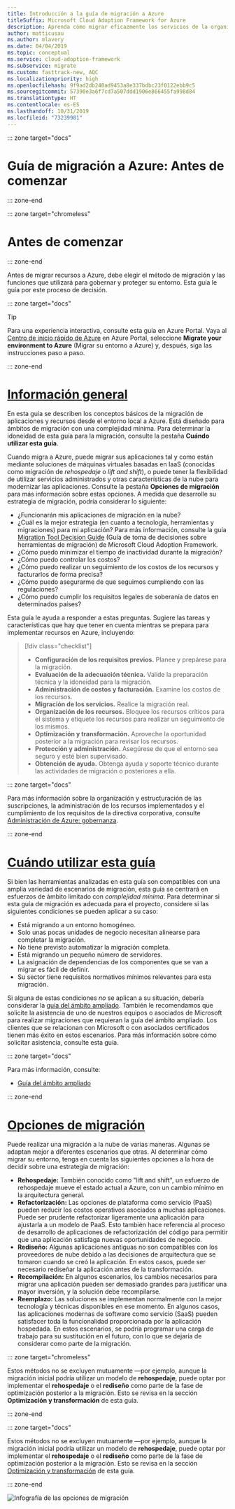 ```yaml
---
title: Introducción a la guía de migración a Azure
titleSuffix: Microsoft Cloud Adoption Framework for Azure
description: Aprenda cómo migrar eficazmente los servicios de la organización a Azure con una guía paso a paso.
author: matticusau
ms.author: mlavery
ms.date: 04/04/2019
ms.topic: conceptual
ms.service: cloud-adoption-framework
ms.subservice: migrate
ms.custom: fasttrack-new, AQC
ms.localizationpriority: high
ms.openlocfilehash: 9f9ad2db240ad9453a8e337bdbc23f0122ebb9c5
ms.sourcegitcommit: 57390e3a6f7cd7a507ddd1906e866455fa998d84
ms.translationtype: HT
ms.contentlocale: es-ES
ms.lasthandoff: 10/31/2019
ms.locfileid: "73239981"
---
```

::: zone target="docs"

# <a name="azure-migration-guide-before-you-start"></a>Guía de migración a Azure: Antes de comenzar

::: zone-end

::: zone target="chromeless"

# <a name="before-you-start"></a>Antes de comenzar

::: zone-end

Antes de migrar recursos a Azure, debe elegir el método de migración y las funciones que utilizará para gobernar y proteger su entorno. Esta guía le guía por este proceso de decisión.

::: zone target="docs"

> [!TIP]
> Para una experiencia interactiva, consulte esta guía en Azure Portal. Vaya al [Centro de inicio rápido de Azure](https://portal.azure.com/?feature.quickstart=true#blade/Microsoft_Azure_Resources/QuickstartCenterBlade) en Azure Portal, seleccione **Migrate your environment to Azure** (Migrar su entorno a Azure) y, después, siga las instrucciones paso a paso.

::: zone-end

# <a name="overviewtaboverview"></a>[Información general](#tab/Overview)

En esta guía se describen los conceptos básicos de la migración de aplicaciones y recursos desde el entorno local a Azure. Está diseñado para ámbitos de migración con una complejidad mínima. Para determinar la idoneidad de esta guía para la migración, consulte la pestaña **Cuándo utilizar esta guía**.

Cuando migra a Azure, puede migrar sus aplicaciones tal y como están mediante soluciones de máquinas virtuales basadas en IaaS (conocidas como migración de _rehospedaje_ o _lift and shift_), o puede tener la flexibilidad de utilizar servicios administrados y otras características de la nube para modernizar las aplicaciones. Consulte la pestaña **Opciones de migración** para más información sobre estas opciones. A medida que desarrolle su estrategia de migración, podría considerar lo siguiente:

- ¿Funcionarán mis aplicaciones de migración en la nube?
- ¿Cuál es la mejor estrategia (en cuanto a tecnología, herramientas y migraciones) para mi aplicación? Para más información, consulte la guía [Migration Tool Decision Guide](../../decision-guides/migrate-decision-guide/index.md) (Guía de toma de decisiones sobre herramientas de migración) de Microsoft Cloud Adoption Framework.
- ¿Cómo puedo minimizar el tiempo de inactividad durante la migración?
- ¿Cómo puedo controlar los costos?
- ¿Cómo puedo realizar un seguimiento de los costos de los recursos y facturarlos de forma precisa?
- ¿Cómo puedo asegurarme de que seguimos cumpliendo con las regulaciones?
- ¿Cómo puedo cumplir los requisitos legales de soberanía de datos en determinados países?

Esta guía le ayuda a responder a estas preguntas. Sugiere las tareas y características que hay que tener en cuenta mientras se prepara para implementar recursos en Azure, incluyendo:

> [!div class="checklist"]
>
> - **Configuración de los requisitos previos.** Planee y prepárese para la migración.
> - **Evaluación de la adecuación técnica.** Valide la preparación técnica y la idoneidad para la migración.
> - **Administración de costos y facturación.** Examine los costos de los recursos.
> - **Migración de los servicios.** Realice la migración real.
> - **Organización de los recursos.** Bloquee los recursos críticos para el sistema y etiquete los recursos para realizar un seguimiento de los mismos.
> - **Optimización y transformación.** Aproveche la oportunidad posterior a la migración para revisar los recursos.
> - **Protección y administración.** Asegúrese de que el entorno sea seguro y esté bien supervisado.
> - **Obtención de ayuda.** Obtenga ayuda y soporte técnico durante las actividades de migración o posteriores a ella.

::: zone target="docs"

Para más información sobre la organización y estructuración de las suscripciones, la administración de los recursos implementados y el cumplimiento de los requisitos de la directiva corporativa, consulte [Administración de Azure: gobernanza](https://docs.microsoft.com/azure/security/governance-in-azure).

::: zone-end

# <a name="when-to-use-this-guidetabwhentousethisguide"></a>[Cuándo utilizar esta guía](#tab/WhenToUseThisGuide)

Si bien las herramientas analizadas en esta guía son compatibles con una amplia variedad de escenarios de migración, esta guía se centrará en esfuerzos de ámbito limitado con _complejidad mínima_. Para determinar si esta guía de migración es adecuada para el proyecto, considere si las siguientes condiciones se pueden aplicar a su caso:

- Está migrando a un entorno homogéneo.
- Solo unas pocas unidades de negocio necesitan alinearse para completar la migración.
- No tiene previsto automatizar la migración completa.
- Está migrando un pequeño número de servidores.
- La asignación de dependencias de los componentes que se van a migrar es fácil de definir.
- Su sector tiene requisitos normativos mínimos relevantes para esta migración.

Si alguna de estas condiciones _no_ se aplican a su situación, debería considerar la [guía del ámbito ampliado](../expanded-scope/index.md). También le recomendamos que solicite la asistencia de uno de nuestros equipos o asociados de Microsoft para realizar migraciones que requieran la guía del ámbito ampliado. Los clientes que se relacionan con Microsoft o con asociados certificados tienen más éxito en estos escenarios. Para más información sobre cómo solicitar asistencia, consulte esta guía.

<!-- markdownlint-enable MD033 -->

::: zone target="docs"

Para más información, consulte:

- [Guía del ámbito ampliado](../expanded-scope/index.md)

::: zone-end

# <a name="migration-optionstabmigrationoptions"></a>[Opciones de migración](#tab/MigrationOptions)

Puede realizar una migración a la nube de varias maneras. Algunas se adaptan mejor a diferentes escenarios que otras. Al determinar cómo migrar su entorno, tenga en cuenta las siguientes opciones a la hora de decidir sobre una estrategia de migración:

- **Rehospedaje:** También conocido como "lift and shift", un esfuerzo de rehospedaje mueve el estado actual a Azure, con un cambio mínimo en la arquitectura general.
- **Refactorización:** Las opciones de plataforma como servicio (PaaS) pueden reducir los costos operativos asociados a muchas aplicaciones. Puede ser prudente refactorizar ligeramente una aplicación para ajustarla a un modelo de PaaS. Esto también hace referencia al proceso de desarrollo de aplicaciones de refactorización del código para permitir que una aplicación satisfaga nuevas oportunidades de negocio.
- **Rediseño:** Algunas aplicaciones antiguas no son compatibles con los proveedores de nube debido a las decisiones de arquitectura que se tomaron cuando se creó la aplicación. En estos casos, puede ser necesario rediseñar la aplicación antes de la transformación.
- **Recompilación:** En algunos escenarios, los cambios necesarios para migrar una aplicación pueden ser demasiado grandes para justificar una mayor inversión, y la solución debe recompilarse.
- **Reemplazo:** Las soluciones se implementan normalmente con la mejor tecnología y técnicas disponibles en ese momento. En algunos casos, las aplicaciones modernas de software como servicio (SaaS) pueden satisfacer toda la funcionalidad proporcionada por la aplicación hospedada. En estos escenarios, se podría programar una carga de trabajo para su sustitución en el futuro, con lo que se dejaría de considerar como parte de la migración.

::: zone target="chromeless"

Estos métodos no se excluyen mutuamente &mdash;por ejemplo, aunque la migración inicial podría utilizar un modelo de **rehospedaje**, puede optar por implementar el **rehospedaje** o el **rediseño** como parte de la fase de optimización posterior a la migración. Esto se revisa en la sección **Optimización y transformación** de esta guía.

::: zone-end

::: zone target="docs"

Estos métodos no se excluyen mutuamente &mdash;por ejemplo, aunque la migración inicial podría utilizar un modelo de **rehospedaje**, puede optar por implementar el **rehospedaje** o el **rediseño** como parte de la fase de optimización posterior a la migración. Esto se revisa en la sección [Optimización y transformación](./optimize-and-transform.md) de esta guía.

::: zone-end

![Infografía de las opciones de migración](../../_images/migrate/migration-options.png)
